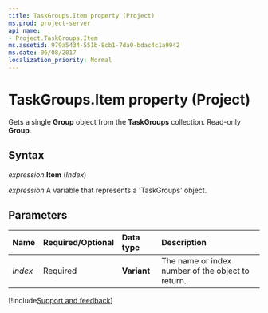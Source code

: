 ```yaml
---
title: TaskGroups.Item property (Project)
ms.prod: project-server
api_name:
- Project.TaskGroups.Item
ms.assetid: 979a5434-551b-8cb1-7da0-bdac4c1a9942
ms.date: 06/08/2017
localization_priority: Normal
---
```



# TaskGroups.Item property (Project)

Gets a single  **Group** object from the **TaskGroups** collection. Read-only **Group**.


## Syntax

_expression_.**Item** (_Index_)

_expression_ A variable that represents a 'TaskGroups' object.


## Parameters



|Name|Required/Optional|Data type|Description|
|:-----|:-----|:-----|:-----|
| _Index_|Required|**Variant**|The name or index number of the object to return.|

[!include[Support and feedback](~/includes/feedback-boilerplate.md)]
